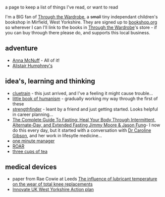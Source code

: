 a page to keep a list of things I've read, or want to read

I'm a BIG fan of [Through the Wardrobe](https://www.throughthewardrobebooks.co.uk/), a ~~small~~ tiny independant children's bookshop in Mirfield, West Yorkshire. They are signed up to [bookshop.org](https://uk.bookshop.org/) so wherever I can I'll link to the books in [Through the Wardrobe](https://uk.bookshop.org/shop/WardrobeBooks)'s store - if you can buy through there please do, and supports this local business.

## adventure
* [Anna McNuff](https://www.annamcnuff.com/) - All of it!
* [Alistair Humphrey's](https://alastairhumphreys.com/)

## idea's, learning and thinking
* [cluetrain](https://alastairhumphreys.com/) - this just arrived, and I've a feeling it might cause trouble...
* [little book of humanism](https://humanists.uk/the-little-book-series/) - gradually working my way through the first of these
* [strengthfinder]([https://store.gallup.com/p/en-gb/10386/strengthsfinder-2.0-(e-book)](https://uk.bookshop.org/p/books/strengthsfinder-2-0-gallup/4091449?ean=9781595620156)) - leant by a friend and just getting started. Looks helpful in career planning...
* [The Complete Guide To Fasting: Heal Your Body Through Intermittent, Alternate-Day, and Extended Fasting
Jimmy Moore & Jason Fung](https://uk.bookshop.org/p/books/the-complete-guide-to-fasting-heal-your-body-through-intermittent-alternate-day-and-extended-fasting-jimmy-moore/4498809?ean=9781628600018)- I now do this every day, but it started with a conversation with [Dr Caroline Gibson](https://www.drcarolinegibson.com/), and her work in lifesytle medicine...
* [one minute manager](https://uk.bookshop.org/p/books/the-new-one-minute-manager-kenneth-blanchard/3197887?ean=9780008128043)
* [ROAR](https://uk.bookshop.org/p/books/roar-how-to-match-your-food-and-fitness-to-your-unique-female-physiology-for-optimum-performance-great-health-and-a-strong-l-stacy-sims/3989793?ean=9781623366865)
* [three cups of tea](https://g.co/kgs/e27SVV)
## medical devices
* paper from Rae Cowie at Leeds [The influence of lubricant temperature on the wear of total knee replacements](https://ietresearch.onlinelibrary.wiley.com/doi/full/10.1049/bsb2.12061)
* [Innovate UK West Yorkshire Action plan](https://iuk.ktn-uk.org/wp-content/uploads/2023/02/Innovate-UK_West-Yorkshire-Action-Plan_DIGITAL_TW_D1.pdf)
